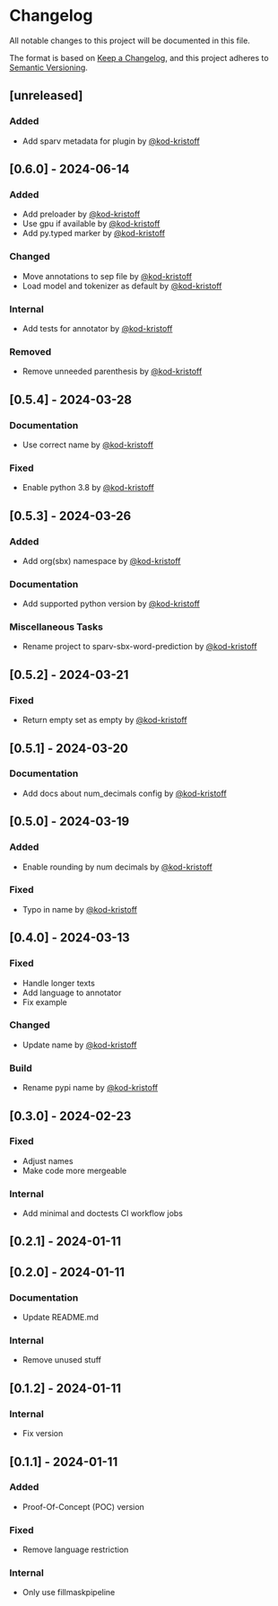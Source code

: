 # Changelog

All notable changes to this project will be documented in this file.

The format is based on [Keep a Changelog](https://keepachangelog.com/en/1.1.0/),
and this project adheres to [Semantic Versioning](https://semver.org/spec/v2.0.0.html).

## [unreleased]

### Added

- Add sparv metadata for plugin by [@kod-kristoff](https://github.com/kod-kristoff)

## [0.6.0] - 2024-06-14

### Added

- Add preloader by [@kod-kristoff](https://github.com/kod-kristoff)
- Use gpu if available by [@kod-kristoff](https://github.com/kod-kristoff)
- Add py.typed marker by [@kod-kristoff](https://github.com/kod-kristoff)

### Changed

- Move annotations to sep file by [@kod-kristoff](https://github.com/kod-kristoff)
- Load model and tokenizer as default by [@kod-kristoff](https://github.com/kod-kristoff)

### Internal

- Add tests for annotator by [@kod-kristoff](https://github.com/kod-kristoff)

### Removed

- Remove unneeded parenthesis by [@kod-kristoff](https://github.com/kod-kristoff)

## [0.5.4] - 2024-03-28

### Documentation

- Use correct name by [@kod-kristoff](https://github.com/kod-kristoff)

### Fixed

- Enable python 3.8 by [@kod-kristoff](https://github.com/kod-kristoff)

## [0.5.3] - 2024-03-26

### Added

- Add org(sbx) namespace by [@kod-kristoff](https://github.com/kod-kristoff)

### Documentation

- Add supported python version by [@kod-kristoff](https://github.com/kod-kristoff)

### Miscellaneous Tasks

- Rename project to sparv-sbx-word-prediction by [@kod-kristoff](https://github.com/kod-kristoff)

## [0.5.2] - 2024-03-21

### Fixed

- Return empty set as empty by [@kod-kristoff](https://github.com/kod-kristoff)

## [0.5.1] - 2024-03-20

### Documentation

- Add docs about num_decimals config by [@kod-kristoff](https://github.com/kod-kristoff)

## [0.5.0] - 2024-03-19

### Added

- Enable rounding by num decimals by [@kod-kristoff](https://github.com/kod-kristoff)

### Fixed

- Typo in name by [@kod-kristoff](https://github.com/kod-kristoff)

## [0.4.0] - 2024-03-13

### Fixed

- Handle longer texts
- Add language to annotator
- Fix example

### Changed

- Update name by [@kod-kristoff](https://github.com/kod-kristoff)

### Build

- Rename pypi name by [@kod-kristoff](https://github.com/kod-kristoff)

## [0.3.0] - 2024-02-23

### Fixed

- Adjust names
- Make code more mergeable

### Internal

- Add minimal and doctests CI workflow jobs

## [0.2.1] - 2024-01-11

## [0.2.0] - 2024-01-11

### Documentation

- Update README.md

### Internal

- Remove unused stuff

## [0.1.2] - 2024-01-11

### Internal

- Fix version

## [0.1.1] - 2024-01-11

### Added

- Proof-Of-Concept (POC) version

### Fixed

- Remove language restriction

### Internal

- Only use fillmaskpipeline

<!-- generated by git-cliff -->
